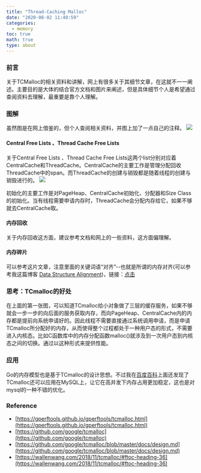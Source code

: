 ```yaml
---
title: "Thread-Caching Malloc"
date: "2020-08-02 11:40:59"
categories:
  - memory
toc: true
math: true
type: about
---
```


### 前言

关于TCMalloc的相关资料和讲解，网上有很多关于其细节文章，在这就不一一阐述。主要目的是大体的结合官方文档和图片来阐述，但是具体细节个人是希望通过查阅资料去理解，最重要是靠个人理解。

### 图解

虽然图是在网上借鉴的，但个人查阅相关资料，并图上加了一点自己的注释。 ![](/images/聊聊thread-caching-malloc/20200722022116565.png)

#### Central Free Lists 、Thread Cache Free Lists

关于Central Free Lists 、Thread Cache Free Lists这两个list分别对应着CentralCache和ThreadCache。CentralCache的主要工作是管理分配回收ThreadCache中的span。而ThreadCache的创建与销毁都是随着线程的创建与销毁进行的。 ![](/images/聊聊thread-caching-malloc/20200722022316165.png) 

初始化的主要工作是对PageHeap、CentralCache初始化、分配器和Size Class的初始化。当有线程需要申请内存时，ThreadCache会分配内存给它，如果不够就去CentralCache取。

#### 内存回收

关于内存回收这方面，建议参考文档和网上的一些资料，这方面偏理解。

#### 内存碎片

可以参考这片文章，注意里面的关键词语“对齐”--也就是所谓的内存对齐(可以参考我这篇博客 [Data Structure Alignment](https://202.182.125.62/wp-admin/post.php?post=302&action=edit))，链接：[点击](https://wallenwang.com/2018/11/tcmalloc/#ftoc-heading-45)

### 思考：TCmalloc的好处

在上面的第一张图，可以知道TCmalloc给小对象做了三层的缓存服务，如果不够就会一步一步的向后面的服务获取内存，而向PageHeap、CentralCache内的内存都是提前向系统申请好的。因此线程不需要直接通过系统调用申请，而是申请TCmalloc所分配好的内存，从而使得整个过程都处于一种用户态的形式，不需要进入内核态。比如C函数库中的内存分配函数malloc()就涉及到一次用户态到内核态之间的切换。通过以这种形式来提供性能。

### 应用

Go的内存模型也是基于TCmalloc的设计思想。不过我在[百度百科](https://baike.baidu.com/item/tcmalloc/2832982?fr=aladdin)上面还发现了TCmalloc还可以应用在MySQL上，让它在高并发下内存占用更加稳定，这也是对mysql的一种不错的优化。

### Reference

*   [https://gperftools.github.io/gperftools/tcmalloc.html](https://gperftools.github.io/gperftools/tcmalloc.html)
*   [https://github.com/google/tcmalloc](https://github.com/google/tcmalloc)
*   [https://github.com/google/tcmalloc/blob/master/docs/design.md](https://github.com/google/tcmalloc/blob/master/docs/design.md)
*   [https://wallenwang.com/2018/11/tcmalloc/#ftoc-heading-36](https://wallenwang.com/2018/11/tcmalloc/#ftoc-heading-36)